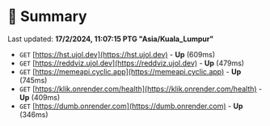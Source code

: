 # 📖 Summary
Last updated: **17/2/2024, 11:07:15 PTG "Asia/Kuala_Lumpur"**

- `GET` [https://hst.ujol.dev](https://hst.ujol.dev) - **Up** (609ms)
- `GET` [https://reddviz.ujol.dev](https://reddviz.ujol.dev) - **Up** (479ms)
- `GET` [https://memeapi.cyclic.app](https://memeapi.cyclic.app) - **Up** (745ms)
- `GET` [https://klik.onrender.com/health](https://klik.onrender.com/health) - **Up** (409ms)
- `GET` [https://dumb.onrender.com](https://dumb.onrender.com) - **Up** (346ms)
